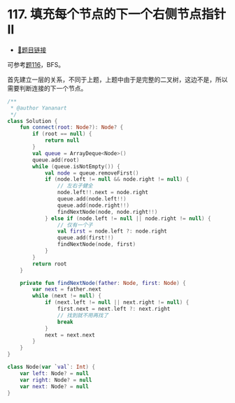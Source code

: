 # 117. 填充每个节点的下一个右侧节点指针 II

- [🔗题目链接](https://leetcode-cn.com/problems/populating-next-right-pointers-in-each-node-ii/)

可参考[题116](0116.populating-next-right-pointers-in-each-node.md)，BFS。

首先建立一层的关系，不同于上题，上题中由于是完整的二叉树，这边不是，所以需要判断连接的下一个节点。

```kotlin
/**
 * @author Yananart
 */
class Solution {
    fun connect(root: Node?): Node? {
        if (root == null) {
            return null
        }
        val queue = ArrayDeque<Node>()
        queue.add(root)
        while (queue.isNotEmpty()) {
            val node = queue.removeFirst()
            if (node.left != null && node.right != null) {
                // 左右子健全
                node.left!!.next = node.right
                queue.add(node.left!!)
                queue.add(node.right!!)
                findNextNode(node, node.right!!)
            } else if (node.left != null || node.right != null) {
                // 仅有一个子
                val first = node.left ?: node.right
                queue.add(first!!)
                findNextNode(node, first)
            }
        }
        return root
    }

    private fun findNextNode(father: Node, first: Node) {
        var next = father.next
        while (next != null) {
            if (next.left != null || next.right != null) {
                first.next = next.left ?: next.right
                // 找到就不用再找了
                break
            }
            next = next.next
        }
    }
}

class Node(var `val`: Int) {
    var left: Node? = null
    var right: Node? = null
    var next: Node? = null
}
```
